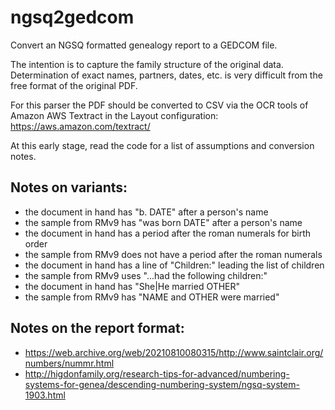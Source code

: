 # ngsq2gedcom
Convert an NGSQ formatted genealogy report to a GEDCOM file.

The intention is to capture the family structure of the original data. Determination of exact names, partners, dates, etc. is very difficult from the free format of the original PDF.

For this parser the PDF should be converted to CSV via the OCR tools of Amazon AWS Textract in the Layout configuration: https://aws.amazon.com/textract/

At this early stage, read the code for a list of assumptions and conversion notes.

## Notes on variants:
- the document in hand has "b. DATE" after a person's name
- the sample from RMv9 has "was born DATE" after a person's name
- the document in hand has a period after the roman numerals for birth order
- the sample from RMv9 does not have a period after the roman numerals
- the document in hand has a line of "Children:" leading the list of children
- the sample from RMv9 uses "...had the following children:"
- the document in hand has "She|He married OTHER"
- the sample from RMv9 has "NAME and OTHER were married"

## Notes on the report format:
- https://web.archive.org/web/20210810080315/http://www.saintclair.org/numbers/nummr.html
- http://higdonfamily.org/research-tips-for-advanced/numbering-systems-for-genea/descending-numbering-system/ngsq-system-1903.html
